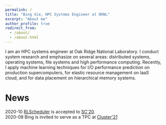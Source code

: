 ```yaml
---
permalink: /
title: "Bing Xie, HPC Systems Engineer at ORNL"
excerpt: "About me"
author_profile: true
redirect_from: 
  - /about/
  - /about.html
---
```


I am an HPC systems engineer at Oak Ridge National Laboratory. I conduct system research and emphasize on several areas: distributed systems, operating systems, file systems and high performance computing. Recently, I apply machine learning techniques for I/O performance prediction on production supercomputers, for elastic resource management on IaaS cloud, and for data placement on hierarchical memory systems.

News
======
2020-10 [RLScheduler](https://xiexbing.github.io/publication/2020-11-rlscheduler-sc20) is accepted to [SC'20](https://sc20.supercomputing.org/).
<br>2020-08 Bing is invited to serve as a TPC at [Cluster'21](https://clustercomp.org/2021/program/)

